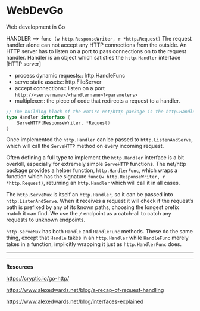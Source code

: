 # WebDevGo
Web development in Go


HANDLER ==> `func (w http.ResponseWriter, r *http.Request)`
The request handler alone can not accept any HTTP connections from the outside. An HTTP server has to listen on a port to pass connections on to the request handler. Handler is an object which satisfies the `http.Handler` interface
[HTTP server]
* process dynamic requests:: http.HandleFunc
* serve static assets:: http.FileServer
* accept connections:: listen on a port
`http://<servername>/<handlername>?<parameters>`
* multiplexer:: the piece of code that redirects a request to a handler.


```go
// The building block of the entire net/http package is the http.Handler interface
type Handler interface {
	ServeHTTP(ResponseWriter, *Request)
}
```

Once implemented the `http.Handler` can be passed to `http.ListenAndServe`, which will call the `ServeHTTP` method on every incoming request.

Often defining a full type to implement the `http.Handler` interface is a bit overkill, especially for extremely simple `ServeHTTP` functions. The net/http package provides a helper function, `http.HandlerFunc`, which wraps a function which has the signature `func(w http.ResponseWriter, r *http.Request)`, returning an `http.Handler` which will call it in all cases.

The `http.ServeMux` is itself an `http.Handler`, so it can be passed into `http.ListenAndServe`. When it receives a request it will check if the request’s path is prefixed by any of its known paths, choosing the longest prefix match it can find. We use the `/` endpoint as a catch-all to catch any requests to unknown endpoints.

`http.ServeMux` has both `Handle` and `HandleFunc` methods. These do the same thing, except that `Handle` takes in an `http.Handler` while `HandleFunc` merely takes in a function, implicitly wrapping it just as `http.HandlerFunc` does.



<hr><hr>


**Resources**

https://cryptic.io/go-http/

https://www.alexedwards.net/blog/a-recap-of-request-handling

https://www.alexedwards.net/blog/interfaces-explained
